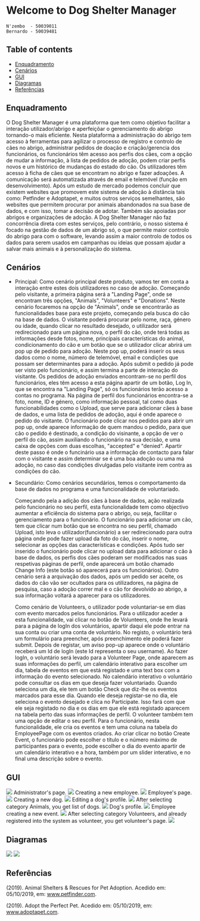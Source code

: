 # Welcome to Dog Shelter Manager

	N'zembo  - 50039011
	Bernardo - 50039481
	
## Table of contents

* [Enquadramento](#Enquadramento)
* [Cenários](#Cenários)
* [GUI](#GUI)
* [Diagramas](#Diagramas)
* [Referências](#Referências)	
	 
## Enquadramento
	
  O Dog Shelter Manager é uma plataforma que tem como objetivo facilitar a interação utilizador/abrigo e aperfeiçõar  o gerenciamento do abrigo tornando-o mais eficiente. Nesta plataforma a administração do abrigo tem acesso à ferramentas para agilizar o processo de registro e controlo de cães no abrigo, administrar pedidos de doação e criação/gerencia dos funcionários, os funcionários têm acesso aos perfis dos cães, com a opção de mudar a informação, à lista de pedidos de adoção, podem criar perfis novos e um histórico de mudanças do estado do cão. Os utilizadores têm acesso à ficha de cães que se encontram no abrigo e fazer adoações. A comunicação será automatizada  através de email e telemóvel (função em desenvolvimento).
Após um estudo de mercado podemos concluir que existem websites que promovem este sistema de adoção à distância tais como:
Petfinder e Adoptapet, e muitos outros serviços semelhantes, são websites que permitem procurar por animais abandonados na sua base de dados, e com isso, tomar a decisão de adotar. Também são apoiadas por abrigos e organizações de adoção. A Dog Shelter Manager não faz concorrência direta com estes serviços, pelo contrário, o nosso sistema é focado na gestão de dados de um abrigo só, o que permite maior controlo do abrigo para com o software, levando assim a maior controlo de todos os dados para serem usados em campanhas ou ideias que possam ajudar a salvar mais animais e à personalização do sistema.





## Cenários
* Principal:
	Como cenário principal deste produto, vamos ter em conta a interação entre estes dois utilizadores no caso de adoção. Começando pelo visitante, a primeira página será a "Landing Page", onde se encontram três opções, "Animals", "Volunteers" e "Donations". Neste cenário focaremos na opção de "Animals", onde se encontrarão as funcionalidades base para este projeto, começando pela busca do cão na base de dados. O visitante poderá procurar pelo nome, raça, género ou idade, quando clicar no resultado desejado, o utilizador será redirecionado para um página nova, o perfil do cão, onde terá todas as informações desde fotos, nome, princípais características do animal, condicionamento do cão e um botão que se o utilizador clicar abrirá um pop up de pedido para adoção. 
	Neste pop up, poderá inserir os seus dados como o nome, número de telemóvel, email e condições que possam ser determinantes para a adoção. Após submit o pedido já pode ser visto pelo funcionário, e assim termina a parte de interação do visitante. Os pedidos de adoção enviados encontram-se no perfil dos funcionários, eles têm acesso a esta página apartir de um botão, Log In, que se encontra na "Landing Page", só os funcionários terão acesso a contas no programa. Na página de perfil dos funcionários encontra-se a foto, nome, ID e género, como informação pessoal, tal como duas funcionabilidades como o Upload, que serve para adicionar cães à base de dados, e uma lista de pedidos de adoção, aqui é onde aparece o pedido do visitante. 
	O funcionário pode clicar nos pedidos para abrir um pop up, onde aparece informação de quem mandou o pedido, para que cão o pedido é destinado, a condição do visinante, a opção de ver o perfil do cão, assim auxiliando o funcionário na sua decisão, e uma caixa de opções com duas escolhas, "accepted" e "denied". Apartir deste passo é onde o funcinário usa a informação de contacto para falar com o visitante e assim determinar se é uma boa adoção ou uma má adoção, no caso das condições divulgadas pelo visitante irem contra as condições do cão.   
 
* Secundário:
	Como cenários secundários, temos o comportamento da base de dados no programa e uma funcionalidade de voluntariado.

	Começando pela a adição dos cães à base de dados, ação realizada pelo funcionário no seu perfil, esta funcionalidade tem como objectivo aumentar a eficiência do sistema para o abrigo, ou seja, facilitar o gerenciamento para o funcionário.
O funcionário para adicionar um cão, tem que clicar num botão que se encontra no seu perfil, chamado Upload, isto leva o utilizador(funcionário) a ser redirecionado para outra página onde pode fazer upload da foto do cão, inserir o nome, selecionar as opções das características e condições. Após tudo ser inserido o funcionário pode clicar no upload data para adicionar o cão à base de dados, os perfis dos cães poderam ser modificados nas suas respetivas páginas de perfil, onde aparecerá um botão chamado Change Info (este botão só aparecerá para os funcionários).
	Outro cenário será a arquivação dos dados, após um pedido ser aceite, os dados do cão vão ser ocultados para os utilizadores, na página de pesquisa, caso a adoção correr mal e o cão for devolvido ao abrigo, a sua informação voltará a aparecer para os utilizadores.
	
	Como cenário de Volunteers, o utilizador pode voluntariar-se em dias com evento marcados pelos funcionários.
Para o utilizador aceder a esta funcionalidade, vai clicar no botão de Volunteers, onde lhe levará para a página de logIn dos voluntários, apartir daqui ele pode entrar na sua conta ou criar uma conta de voluntário.
No registo, o voluntário terá um formulário para preencher, após preenchimento ele poderá fazer submit. Depois de registar, um aviso pop-up aparece onde o voluntário receberá um Id de logIn (este Id representa o seu username). Ao fazer logIn, o voluntário será levado para a Volunteer Page, onde aparecem as suas informações do perfil, um calendário interativo para escolher um dia, tabela de eventos em que está registado e uma text box com a informação do evento selecionado. No calendário interativo o voluntário pode consultar os dias em que deseja  fazer voluntariado. Quando seleciona um dia, ele tem um botão Check que diz-lhe os eventos marcados para esse dia. Quando ele deseja registar-se no dia, ele seleciona o evento desejado e clica no Participate. Isso fará com que ele seja registado no dia e os dias em que ele está registado aparecem na tabela perto das suas informações de perfil. O volunteer também tem uma opção de editar o seu perfil.
Para o funcionário, nesta funcionalidade, ele cria os eventos e tem uma coluna na tabela do EmployeePage com os eventos criados.
Ao criar clicar no botão Create Event, o funcionário pode escolher o título e o número máximo de participantes para o evento, pode escolher o dia do evento apartir de um calendário interativo e a hora, também por um slider interativo, e no final uma descrição sobre o evento.







## GUI
![](GUI/LandingPage.png)
Administrator's page.
![](GUI/AdminPage.PNG)
Creating a new employee.
![](GUI/CreateEmployee.PNG)
Employee's page.
![](GUI/EmployeePage.PNG)
Creating a new dog.
![](GUI/CreatDog.PNG)
Editing a dog's profile.
![](GUI/EditDog.PNG)
After selecting category Animals, you get list of dogs.
![](GUI/DogList.PNG)
Dog's profile.
![](GUI/DogProfile.PNG)
Employee creating a new event.
![](GUI/CreatEvent.PNG)
After selecting category Volunteers, and already registered into the system as volunteer, you get volunteer's page.
![](GUI/VolunteerPage.PNG)



	
## Diagramas
![](DiagramaER.PNG)
![](DiagramaClass.PNG)



## Referências
(2019). Animal Shelters & Rescues for Pet Adoption. Acedido em: 05/10/2019, em: www.petfinder.com.

(2019). Adopt the Perfect Pet. Acedido em: 05/10/2019, em: www.adoptapet.com.




















